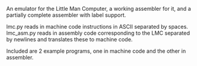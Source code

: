 An emulator for the Little Man Computer, a working assembler for it, and a partially complete assembler with label support.

lmc.py reads in machine code instructions in ASCII separated by spaces.
lmc_asm.py reads in assembly code corresponding to the LMC separated by newlines and translates these to machine code.

Included are 2 example programs, one in machine code and the other in assembler.
